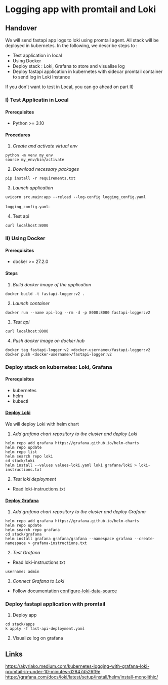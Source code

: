 # Logging app with promtail and Loki

## Handover

We will send fastapi app logs to loki using promtail agent.
All stack will be deployed in kubernetes.
In the following, we describe steps to :
- Test application in local
- Using Docker
- Deploy stack :  Loki, Grafana to store and visualise log
- Deploy fastapi application in kubernetes with sidecar promtail container to send log in Loki Instance

If you don't want to test in Local, you can go ahead on part II)

### I) Test Applicatin in Local

#### Prerequisites

- Python >= 3.10

#### Procedures 

1) *Create and activate virtual env*

```
python -m venv my_env
source my_env/bin/activate
```

2) *Download necessary packages*

```
pip install -r requirements.txt
```

3) *Launch application*
```
uvicorn src.main:app --reload --log-config logging_config.yaml
```

`logging_config.yaml`: 

4) Test api

```
curl localhost:8000
```


### II) Using Docker

#### Prerequisites

- docker >= 27.2.0

#### Steps 

1) *Build docker image of the application*

```
docker build -t fastapi-logger:v2 .
```

2) *Launch container*
```
docker run --name api-log --rm -d -p 8000:8000 fastapi-logger:v2
```

3) *Test api*

```
curl localhost:8000
```

4) *Push docker image on docker hub*

```
docker tag fastapi-logger:v2 <docker-username>/fastapi-logger:v2
docker push <docker-username>/fastapi-logger:v2
```

### Deploy stack on kubernetes: Loki, Grafana

#### Prerequisites

- kubernetes 
- helm
- kubectl

#### [Deploy Loki](https://grafana.com/docs/loki/latest/setup/install/helm/install-monolithic/)

We will deploy Loki with helm chart

1) *Add grafana chart repository to the cluster and deploy Loki*
```
helm repo add grafana https://grafana.github.io/helm-charts
helm repo update
helm repo list
helm search repo loki
cd stack/loki
helm install --values values-loki.yaml loki grafana/loki > loki-instructions.txt
```

2) *Test loki deployment*

- Read loki-instructions.txt


#### [Deploy Grafana]()

1) *Add grafana chart repository to the cluster and deploy Grafana*
```
helm repo add grafana https://grafana.github.io/helm-charts
helm repo update
helm search repo grafana
cd stack/grafana
helm install grafana grafana/grafana --namespace grafana --create-namespace > grafana-instructions.txt
```

2) *Test Grafana*

- Read loki-instructions.txt
```
username: admin
```
3) *Connect Grafana to Loki*

- Follow documentation [configure-loki-data-source](https://grafana.com/docs/grafana/latest/datasources/loki/configure-loki-data-source/)


### Deploy fastapi application with promtail

1) Deploy app
```
cd stack/apps
k apply -f fast-api-deployment.yaml
```

2) Visualize log on grafana



## Links

https://akyriako.medium.com/kubernetes-logging-with-grafana-loki-promtail-in-under-10-minutes-d2847d526f9e
https://grafana.com/docs/loki/latest/setup/install/helm/install-monolithic/


